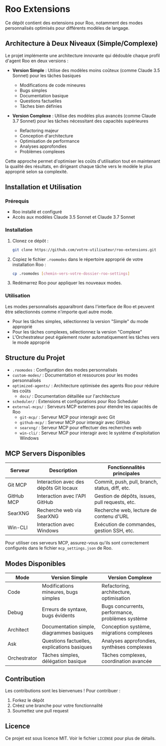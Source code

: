 # Roo Extensions

Ce dépôt contient des extensions pour Roo, notamment des modes personnalisés optimisés pour différents modèles de langage.

## Architecture à Deux Niveaux (Simple/Complexe)

Le projet implémente une architecture innovante qui dédouble chaque profil d'agent Roo en deux versions :

- **Version Simple** : Utilise des modèles moins coûteux (comme Claude 3.5 Sonnet) pour les tâches basiques
  - Modifications de code mineures
  - Bugs simples
  - Documentation basique
  - Questions factuelles
  - Tâches bien définies

- **Version Complexe** : Utilise des modèles plus avancés (comme Claude 3.7 Sonnet) pour les tâches nécessitant des capacités supérieures
  - Refactoring majeur
  - Conception d'architecture
  - Optimisation de performance
  - Analyses approfondies
  - Problèmes complexes

Cette approche permet d'optimiser les coûts d'utilisation tout en maintenant la qualité des résultats, en dirigeant chaque tâche vers le modèle le plus approprié selon sa complexité.

## Installation et Utilisation

### Prérequis

- Roo installé et configuré
- Accès aux modèles Claude 3.5 Sonnet et Claude 3.7 Sonnet

### Installation

1. Clonez ce dépôt :
   ```bash
   git clone https://github.com/votre-utilisateur/roo-extensions.git
   ```

2. Copiez le fichier `.roomodes` dans le répertoire approprié de votre installation Roo :
   ```bash
   cp .roomodes [chemin-vers-votre-dossier-roo-settings]
   ```

3. Redémarrez Roo pour appliquer les nouveaux modes.

### Utilisation

Les modes personnalisés apparaîtront dans l'interface de Roo et peuvent être sélectionnés comme n'importe quel autre mode.

- Pour les tâches simples, sélectionnez la version "Simple" du mode approprié
- Pour les tâches complexes, sélectionnez la version "Complexe"
- L'Orchestrateur peut également router automatiquement les tâches vers le mode approprié

## Structure du Projet

- `.roomodes` : Configuration des modes personnalisés
- `custom-modes/` : Documentation et ressources pour les modes personnalisés
- `optimized-agents/` : Architecture optimisée des agents Roo pour réduire les coûts
  - `docs/` : Documentation détaillée sur l'architecture
- `scheduler/` : Extensions et configurations pour Roo Scheduler
- `external-mcps/` : Serveurs MCP externes pour étendre les capacités de Roo
  - `git-mcp/` : Serveur MCP pour interagir avec Git
  - `github-mcp/` : Serveur MCP pour interagir avec GitHub
  - `searxng/` : Serveur MCP pour effectuer des recherches web
  - `win-cli/` : Serveur MCP pour interagir avec le système d'exploitation Windows

## MCP Servers Disponibles

| Serveur | Description | Fonctionnalités principales |
|---------|-------------|----------------------------|
| Git MCP | Interaction avec des dépôts Git locaux | Commit, push, pull, branch, status, diff, etc. |
| GitHub MCP | Interaction avec l'API GitHub | Gestion de dépôts, issues, pull requests, etc. |
| SearXNG | Recherche web via SearXNG | Recherche web, lecture de contenu d'URL |
| Win-CLI | Interaction avec Windows | Exécution de commandes, gestion SSH, etc. |

Pour utiliser ces serveurs MCP, assurez-vous qu'ils sont correctement configurés dans le fichier `mcp_settings.json` de Roo.

## Modes Disponibles

| Mode | Version Simple | Version Complexe |
|------|----------------|------------------|
| Code | Modifications mineures, bugs simples | Refactoring, architecture, optimisation |
| Debug | Erreurs de syntaxe, bugs évidents | Bugs concurrents, performance, problèmes système |
| Architect | Documentation simple, diagrammes basiques | Conception système, migrations complexes |
| Ask | Questions factuelles, explications basiques | Analyses approfondies, synthèses complexes |
| Orchestrator | Tâches simples, délégation basique | Tâches complexes, coordination avancée |

## Contribution

Les contributions sont les bienvenues ! Pour contribuer :

1. Forkez le dépôt
2. Créez une branche pour votre fonctionnalité
3. Soumettez une pull request

## Licence

Ce projet est sous licence MIT. Voir le fichier `LICENSE` pour plus de détails.